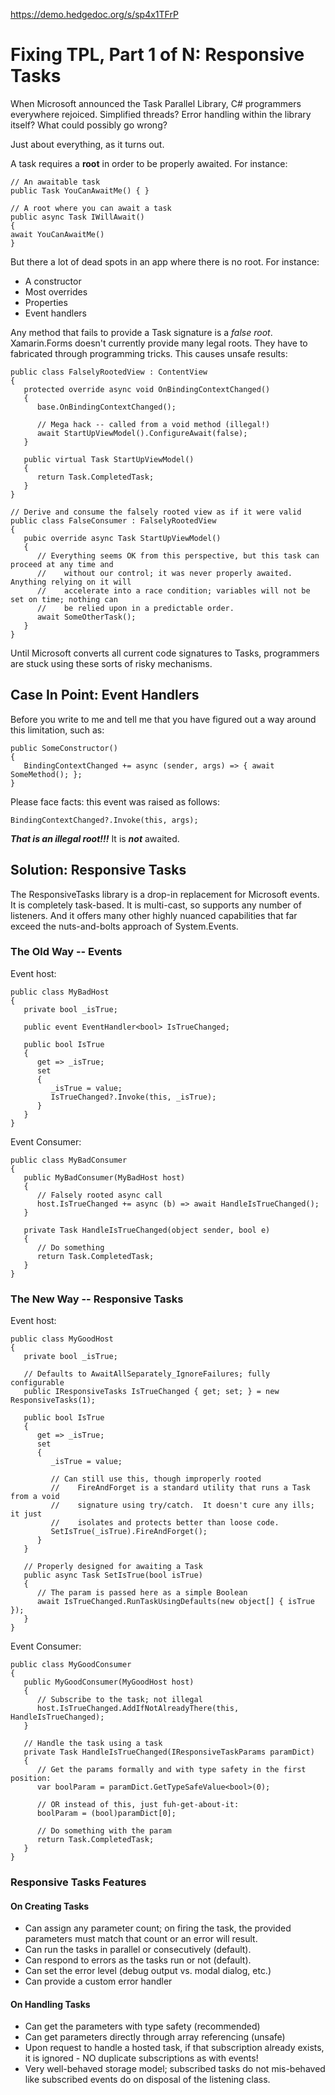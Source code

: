 ﻿https://demo.hedgedoc.org/s/sp4x1TFrP

# Fixing TPL, Part 1 of N: Responsive Tasks

When Microsoft announced the Task Parallel Library, C# programmers everywhere rejoiced.  Simplified threads?  Error handling within the library itself?  What could possibly go wrong?

Just about everything, as it turns out.

A task requires a **root** in order to be properly awaited.  For instance:

```
// An awaitable task
public Task YouCanAwaitMe() { }

// A root where you can await a task
public async Task IWillAwait()
{
await YouCanAwaitMe()
}
```

But there a lot of dead spots in an app where there is no root.  For instance:

* A constructor
* Most overrides
* Properties
* Event handlers

Any method that fails to provide a Task signature is a *false root*. Xamarin.Forms doesn't currently provide many legal roots.  They have to fabricated through programming tricks.  This causes unsafe results:

```
public class FalselyRootedView : ContentView
{
   protected override async void OnBindingContextChanged()
   {
      base.OnBindingContextChanged();
      
      // Mega hack -- called from a void method (illegal!)
      await StartUpViewModel().ConfigureAwait(false);
   }
   
   public virtual Task StartUpViewModel()
   {
      return Task.CompletedTask;
   }
}

// Derive and consume the falsely rooted view as if it were valid
public class FalseConsumer : FalselyRootedView
{
   pubic override async Task StartUpViewModel()
   {
      // Everything seems OK from this perspective, but this task can proceed at any time and 
      //    without our control; it was never properly awaited.  Anything relying on it will 
      //    accelerate into a race condition; variables will not be set on time; nothing can 
      //    be relied upon in a predictable order.
      await SomeOtherTask();
   }
}
```

Until Microsoft converts all current code signatures to Tasks, programmers are stuck using these sorts of risky mechanisms.

## Case In Point: Event Handlers

Before you write to me and tell me that you have figured out a way around this limitation, such as:

```
public SomeConstructor()
{
   BindingContextChanged += async (sender, args) => { await SomeMethod(); };
}
```
Please face facts: this event was raised as follows:
```
BindingContextChanged?.Invoke(this, args);
```
***That is an illegal root!!!***  It is ***not*** awaited.

## Solution: Responsive Tasks

The ResponsiveTasks library is a drop-in replacement for Microsoft events.  It is completely task-based.  It is multi-cast, so supports any number of listeners. And it offers many other highly nuanced capabilities that far exceed the nuts-and-bolts approach of System.Events.

### The Old Way -- Events

Event host:
```
public class MyBadHost
{
   private bool _isTrue;
      
   public event EventHandler<bool> IsTrueChanged;

   public bool IsTrue
   {
      get => _isTrue;
      set
      {
         _isTrue = value;
         IsTrueChanged?.Invoke(this, _isTrue);
      }
   }
}
```
Event Consumer:
```
public class MyBadConsumer
{
   public MyBadConsumer(MyBadHost host)
   {
      // Falsely rooted async call
      host.IsTrueChanged += async (b) => await HandleIsTrueChanged();
   }

   private Task HandleIsTrueChanged(object sender, bool e)
   {
      // Do something
      return Task.CompletedTask;
   }
}
```
### The New Way -- Responsive Tasks

Event host:
```
public class MyGoodHost
{
   private bool _isTrue;

   // Defaults to AwaitAllSeparately_IgnoreFailures; fully configurable
   public IResponsiveTasks IsTrueChanged { get; set; } = new ResponsiveTasks(1);

   public bool IsTrue
   {
      get => _isTrue;
      set
      {
         _isTrue = value;
         
         // Can still use this, though improperly rooted
         //    FireAndForget is a standard utility that runs a Task from a void 
         //    signature using try/catch.  It doesn't cure any ills; it just 
         //    isolates and protects better than loose code. 
         SetIsTrue(_isTrue).FireAndForget();
      }
   }

   // Properly designed for awaiting a Task
   public async Task SetIsTrue(bool isTrue)
   {
      // The param is passed here as a simple Boolean
      await IsTrueChanged.RunTaskUsingDefaults(new object[] { isTrue });
   }
}
```
Event Consumer:
```
public class MyGoodConsumer
{
   public MyGoodConsumer(MyGoodHost host)
   {
      // Subscribe to the task; not illegal
      host.IsTrueChanged.AddIfNotAlreadyThere(this, HandleIsTrueChanged);
   }

   // Handle the task using a task
   private Task HandleIsTrueChanged(IResponsiveTaskParams paramDict)
   {
      // Get the params formally and with type safety in the first position:
      var boolParam = paramDict.GetTypeSafeValue<bool>(0);
      
      // OR instead of this, just fuh-get-about-it:
      boolParam = (bool)paramDict[0];
      
      // Do something with the param
      return Task.CompletedTask;
   }
}
```
### Responsive Tasks Features

#### On Creating Tasks
* Can assign any parameter count; on firing the task, the provided parameters must match that count or an error will result.
* Can run the tasks in parallel or consecutively (default).
* Can respond to errors as the tasks run or not (default).
* Can set the error level (debug output vs. modal dialog, etc.)
* Can provide a custom error handler

 #### On Handling Tasks
 * Can get the parameters with type safety (recommended)
 * Can get parameters directly through array referencing (unsafe)
 * Upon request to handle a hosted task, if that subscription already exists, it is ignored - NO duplicate subscriptions as with events!
 * Very well-behaved storage model; subscribed tasks do not mis-behaved like subscribed events do on disposal of the listening class.
